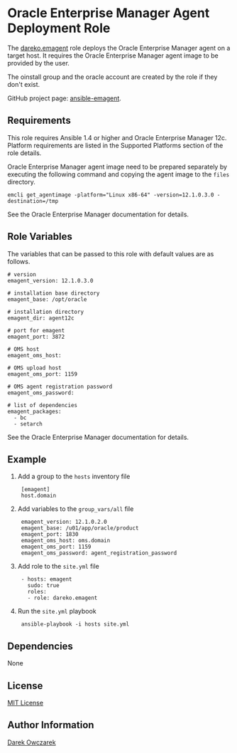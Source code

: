 Oracle Enterprise Manager Agent Deployment Role
===============================================

The [dareko.emagent](https://galaxy.ansibleworks.com/list#/roles/...) role deploys the Oracle Enterprise Manager agent on a target host.
It requires the Oracle Enterprise Manager agent image to be provided by the user.

The oinstall group and the oracle account are created by the role if they don't exist.

GitHub project page: [ansible-emagent](https://github.com/dareko/ansible-emagent).

Requirements
------------

This role requires Ansible 1.4 or higher and Oracle Enterprise Manager 12c.
Platform requirements are listed in the Supported Platforms section of the role details.

Oracle Enterprise Manager agent image need to be prepared separately by executing
the following command and copying the agent image to the `files` directory.

    emcli get_agentimage -platform="Linux x86-64" -version=12.1.0.3.0 -destination=/tmp

See the Oracle Enterprise Manager documentation for details.

Role Variables
--------------

The variables that can be passed to this role with default values are as follows.

    # version
    emagent_version: 12.1.0.3.0
    
    # installation base directory
    emagent_base: /opt/oracle
    
    # installation directory
    emagent_dir: agent12c
    
    # port for emagent
    emagent_port: 3872
    
    # OMS host
    emagent_oms_host:
    
    # OMS upload host
    emagent_oms_port: 1159
    
    # OMS agent registration password
    emagent_oms_password: 
    
    # list of dependencies
    emagent_packages:
      - bc
      - setarch

See the Oracle Enterprise Manager documentation for details.

Example
-------

1. Add a group to the `hosts` inventory file

        [emagent]
        host.domain

2. Add variables to the `group_vars/all` file

        emagent_version: 12.1.0.2.0
        emagent_base: /u01/app/oracle/product
        emagent_port: 1830
        emagent_oms_host: oms.domain
        emagent_oms_port: 1159
        emagent_oms_password: agent_registration_password

3. Add role to the `site.yml` file

        - hosts: emagent
          sudo: true
          roles:
          - role: dareko.emagent

4. Run the `site.yml` playbook

        ansible-playbook -i hosts site.yml

Dependencies
------------

None

License
-------

[MIT License](http://choosealicense.com/licenses/mit/)

Author Information
------------------

[Darek Owczarek](https://galaxy.ansibleworks.com/list#/users/1102)

